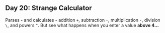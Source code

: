 ## Day 20: Strange Calculator
Parses - and calculates - addition `+`, subtraction `-`, multiplication `-`, division `\`, and powers `^`.
But see what happens when you enter a value **above 4...**
